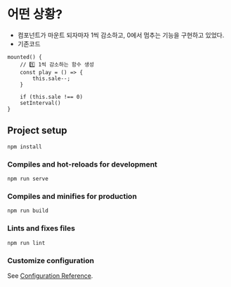 

# 어떤 상황?
- 컴포넌트가 마운트 되자마자 1씩 감소하고, 0에서 멈추는 기능을 구현하고 있었다.
- 기존코드

```
mounted() {
    // 1️⃣ 1씩 감소하는 함수 생성
    const play = () => {
        this.sale--;
    }

    if (this.sale !== 0)
    setInterval()
}
```



## Project setup
```
npm install
```

### Compiles and hot-reloads for development
```
npm run serve
```

### Compiles and minifies for production
```
npm run build
```

### Lints and fixes files
```
npm run lint
```

### Customize configuration
See [Configuration Reference](https://cli.vuejs.org/config/).
